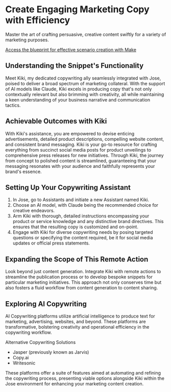 Create Engaging Marketing Copy with Efficiency
===================================

Master the art of crafting persuasive, creative content swiftly for a variety of marketing purposes.

[Access the blueprint for effective scenario creation with Make](#)

Understanding the Snippet's Functionality
----------------------------------------

Meet Kiki, my dedicated copywriting ally seamlessly integrated with Jose, poised to deliver a broad spectrum of marketing collateral. With the support of AI models like Claude, Kiki excels in producing copy that's not only contextually relevant but also brimming with creativity, all while maintaining a keen understanding of your business narrative and communication tactics.

Achievable Outcomes with Kiki
-----------------------------

With Kiki's assistance, you are empowered to devise enticing advertisements, detailed product descriptions, compelling website content, and consistent brand messaging. Kiki is your go-to resource for crafting everything from succinct social media posts for product unveilings to comprehensive press releases for new initiatives. Through Kiki, the journey from concept to polished content is streamlined, guaranteeing that your messaging resonates with your audience and faithfully represents your brand's essence.

Setting Up Your Copywriting Assistant
-------------------------------------

1. In Jose, go to Assistants and initiate a new Assistant named Kiki.
2. Choose an AI model, with Claude being the recommended choice for creative endeavors.
3. Arm Kiki with thorough, detailed instructions encompassing your product or service knowledge and any distinctive brand directives. This ensures that the resulting copy is customized and on-point.
4. Engage with Kiki for diverse copywriting needs by posing targeted questions or specifying the content required, be it for social media updates or official press statements.

Expanding the Scope of This Remote Action
-----------------------------------------

Look beyond just content generation. Integrate Kiki with remote actions to streamline the publication process or to develop bespoke snippets for particular marketing initiatives. This approach not only conserves time but also fosters a fluid workflow from content generation to content sharing.

Exploring AI Copywriting
------------------------

AI Copywriting platforms utilize artificial intelligence to produce text for marketing, advertising, websites, and beyond. These platforms are transformative, bolstering creativity and operational efficiency in the copywriting workflow.

Alternative Copywriting Solutions

- Jasper (previously known as Jarvis)
- Copy.ai
- Writesonic

These platforms offer a suite of features aimed at automating and refining the copywriting process, presenting viable options alongside Kiki within the Jose environment for enhancing your marketing content creation.
